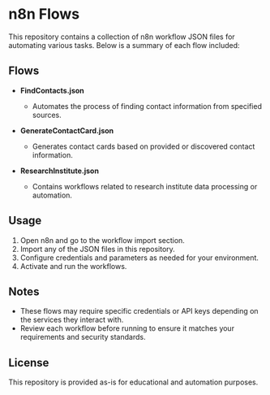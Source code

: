 # n8n Flows

This repository contains a collection of n8n workflow JSON files for automating various tasks. Below is a summary of each flow included:

## Flows

- **FindContacts.json**
  - Automates the process of finding contact information from specified sources.

- **GenerateContactCard.json**
  - Generates contact cards based on provided or discovered contact information.

- **ResearchInstitute.json**
  - Contains workflows related to research institute data processing or automation.

## Usage

1. Open n8n and go to the workflow import section.
2. Import any of the JSON files in this repository.
3. Configure credentials and parameters as needed for your environment.
4. Activate and run the workflows.

## Notes

- These flows may require specific credentials or API keys depending on the services they interact with.
- Review each workflow before running to ensure it matches your requirements and security standards.

## License

This repository is provided as-is for educational and automation purposes.
